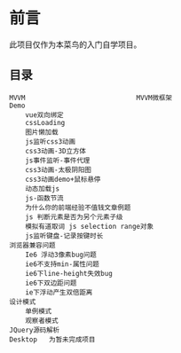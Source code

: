 前言
===

此项目仅作为本菜鸟的入门自学项目。

目录
---
	MVVM							MVVM微框架
	Demo							
		vue双向绑定
		cssLoading
		图片懒加载
		js监听css3动画
		css3动画-3D立方体
		js事件监听-事件代理
		css3动画-太极阴阳图
		css3动画demo+鼠标悬停
		动态加载js
		js-函数节流
		为什么你的前端经验不值钱文章例题
		js 判断元素是否为另个元素子级
		模拟有道取词 js selection range对象
		js监听键盘-记录按键时长 
	浏览器兼容问题
		Ie6 浮动3像素bug问题	
		ie6不支持min-属性问题
		ie6下line-height失效bug
		ie6下双边距问题
		ie下浮动产生双倍距离
	设计模式
		单例模式
		观察者模式
	JQuery源码解析
	Desktop   为暂未完成项目
